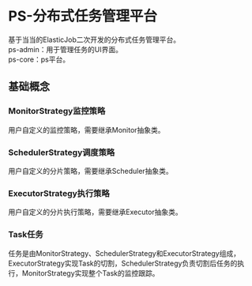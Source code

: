 # PS-分布式任务管理平台
基于当当的ElasticJob二次开发的分布式任务管理平台。<br>
ps-admin：用于管理任务的UI界面。<br>
ps-core：ps平台。<br>
## 基础概念
### MonitorStrategy监控策略
用户自定义的监控策略，需要继承Monitor抽象类。
### SchedulerStrategy调度策略
用户自定义的分片策略，需要继承Scheduler抽象类。
### ExecutorStrategy执行策略
用户自定义的分片执行策略，需要继承Executor抽象类。
### Task任务
任务是由MonitorStrategy、SchedulerStrategy和ExecutorStrategy组成，ExecutorStrategy实现Task的切割，SchedulerStrategy负责切割后任务的执行，MonitorStrategy实现整个Task的监控跟踪。


